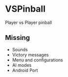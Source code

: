 # VSPinball
Player vs Player pinball

## Missing
 - Sounds
 - Victory messages
 - Menu and configurations
 - AI modes
 - Android Port